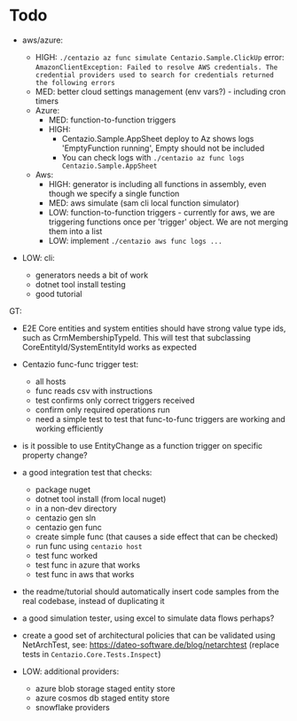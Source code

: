 # Todo
- aws/azure:
  - HIGH: `./centazio az func simulate Centazio.Sample.ClickUp` error: `AmazonClientException: Failed to resolve AWS credentials. The credential providers used to search for credentials returned the following errors`
  - MED: better cloud settings management (env vars?) - including cron timers
  - Azure:
    - MED: function-to-function triggers
    - HIGH: 
      - Centazio.Sample.AppSheet deploy to Az shows logs 'EmptyFunction running', Empty should not be included
      - You can check logs with `./centazio az func logs Centazio.Sample.AppSheet`    
  - Aws: 
    - HIGH: generator is including all functions in assembly, even though we specify a single function
    - MED: aws simulate (sam cli local function simulator)
    - LOW: function-to-function triggers - currently for aws, we are triggering functions once per 'trigger' object.  We are not merging them into a list
    - LOW: implement `./centazio aws func logs ...`

- LOW: cli:
  - generators needs a bit of work
  - dotnet tool install testing
  - good tutorial

GT: 
- E2E Core entities and system entities should have strong value type ids, such as CrmMembershipTypeId.  This will test
  that subclassing CoreEntityId/SystemEntityId works as expected
- Centazio func-func trigger test: 
  - all hosts
  - func reads csv with instructions 
  - test confirms only correct triggers received 
  - confirm only required operations run
  - need a simple test to test that func-to-func triggers are working and working efficiently
- is it possible to use EntityChange as a function trigger on specific property change? 
- a good integration test that checks:
  - package nuget
  - dotnet tool install (from local nuget)
  - in a non-dev directory
  - centazio gen sln
  - centazio gen func
  - create simple func (that causes a side effect that can be checked)
  - run func using `centazio host`
  - test func worked
  - test func in azure that works
  - test func in aws that works
- the readme/tutorial should automatically insert code samples from the real codebase, instead of duplicating it
- a good simulation tester, using excel to simulate data flows perhaps?
- create a good set of architectural policies that can be validated using NetArchTest, 
    see: https://dateo-software.de/blog/netarchtest (replace tests in `Centazio.Core.Tests.Inspect`)

- LOW: additional providers:
  - azure blob storage staged entity store
  - azure cosmos db staged entity store
  - snowflake providers

 
